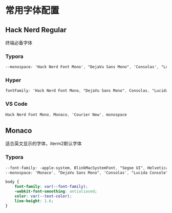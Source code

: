 # 常用字体配置

## Hack Nerd Regular

终端必备字体

### Typora

```css
--monospace: 'Hack Nerd Font Mono', "DejaVu Sans Mono", 'Consolas', "Lucida Console", monospace;
```

### Hyper

```css
fontFamily: 'Hack Nerd Font Mono, "DejaVu Sans Mono", Consolas, "Lucida Console", monospace',
```

### VS Code

```css
Hack Nerd Font Mono, Monaco, 'Courier New', monospace
```

## Monaco

适合英文显示的字体，iterm2默认字体

### Typora

```css
--font-family: -apple-system, BlinkMacSystemFont, "Segoe UI", Helvetica, "Apple Color Emoji", Arial, sans-serif, "Segoe UI Emoji", "Segoe UI Symbol";
--monospace: 'Monaco', "DejaVu Sans Mono", 'Consolas', "Lucida Console", monospace;

body {
    font-family: var(--font-family);
    -webkit-font-smoothing: antialiased;
    color: var(--text-color);
    line-height: 1.6;
}
```

